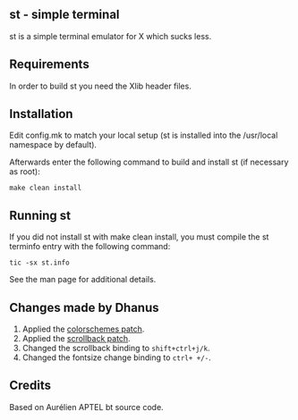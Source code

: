 st - simple terminal
--------------------
st is a simple terminal emulator for X which sucks less.


Requirements
------------
In order to build st you need the Xlib header files.


Installation
------------
Edit config.mk to match your local setup (st is installed into
the /usr/local namespace by default).

Afterwards enter the following command to build and install st (if
necessary as root):

    make clean install


Running st
----------
If you did not install st with make clean install, you must compile
the st terminfo entry with the following command:

    tic -sx st.info

See the man page for additional details.


Changes made by Dhanus
---------------------
1. Applied the [colorschemes patch](https://st.suckless.org/patches/colorschemes/).
2. Applied the [scrollback patch](https://st.suckless.org/patches/scrollback/).
3. Changed the scrollback binding to `shift+ctrl+j/k`.
4. Changed the fontsize change binding to `ctrl+ +/-`.


Credits
-------
Based on Aurélien APTEL <aurelien dot aptel at gmail dot com> bt source code.

